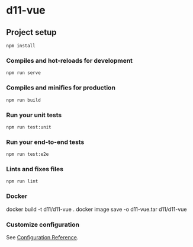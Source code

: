 # d11-vue

## Project setup
```
npm install
```

### Compiles and hot-reloads for development
```
npm run serve
```

### Compiles and minifies for production
```
npm run build
```

### Run your unit tests
```
npm run test:unit
```

### Run your end-to-end tests
```
npm run test:e2e
```

### Lints and fixes files
```
npm run lint
```

### Docker

docker build -t d11/d11-vue .
docker image save -o d11-vue.tar d11/d11-vue

### Customize configuration
See [Configuration Reference](https://cli.vuejs.org/config/).
